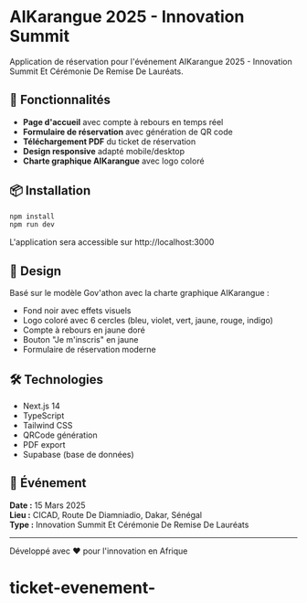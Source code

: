 # AIKarangue 2025 - Innovation Summit

Application de réservation pour l'événement AIKarangue 2025 - Innovation Summit Et Cérémonie De Remise De Lauréats.

## 🚀 Fonctionnalités

- **Page d'accueil** avec compte à rebours en temps réel
- **Formulaire de réservation** avec génération de QR code
- **Téléchargement PDF** du ticket de réservation
- **Design responsive** adapté mobile/desktop
- **Charte graphique AIKarangue** avec logo coloré

## 📦 Installation

   ```bash
   npm install
   npm run dev
   ```

L'application sera accessible sur http://localhost:3000

## 🎨 Design

Basé sur le modèle Gov'athon avec la charte graphique AIKarangue :
- Fond noir avec effets visuels
- Logo coloré avec 6 cercles (bleu, violet, vert, jaune, rouge, indigo)
- Compte à rebours en jaune doré
- Bouton "Je m'inscris" en jaune
- Formulaire de réservation moderne

## 🛠 Technologies

- Next.js 14
- TypeScript
- Tailwind CSS
- QRCode génération
- PDF export
- Supabase (base de données)

## 📍 Événement

**Date :** 15 Mars 2025  
**Lieu :** CICAD, Route De Diamniadio, Dakar, Sénégal  
**Type :** Innovation Summit Et Cérémonie De Remise De Lauréats

---

Développé avec ❤️ pour l'innovation en Afrique
# ticket-evenement-
